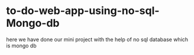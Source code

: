 # to-do-web-app-using-no-sql-Mongo-db
here we have done our mini project with the help of no sql database which is mongo db
